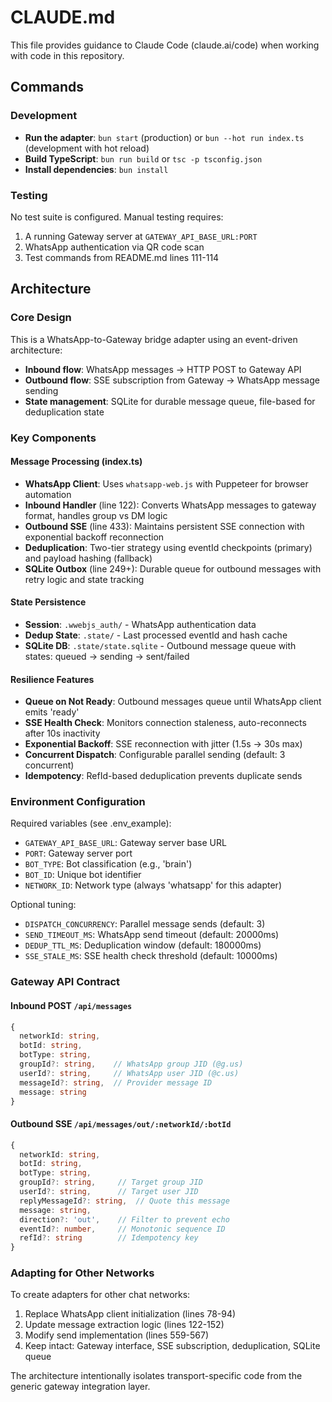 # CLAUDE.md

This file provides guidance to Claude Code (claude.ai/code) when working with code in this repository.

## Commands

### Development
- **Run the adapter**: `bun start` (production) or `bun --hot run index.ts` (development with hot reload)
- **Build TypeScript**: `bun run build` or `tsc -p tsconfig.json`
- **Install dependencies**: `bun install`

### Testing  
No test suite is configured. Manual testing requires:
1. A running Gateway server at `GATEWAY_API_BASE_URL:PORT`
2. WhatsApp authentication via QR code scan
3. Test commands from README.md lines 111-114

## Architecture

### Core Design
This is a WhatsApp-to-Gateway bridge adapter using an event-driven architecture:
- **Inbound flow**: WhatsApp messages → HTTP POST to Gateway API
- **Outbound flow**: SSE subscription from Gateway → WhatsApp message sending
- **State management**: SQLite for durable message queue, file-based for deduplication state

### Key Components

#### Message Processing (index.ts)
- **WhatsApp Client**: Uses `whatsapp-web.js` with Puppeteer for browser automation
- **Inbound Handler** (line 122): Converts WhatsApp messages to gateway format, handles group vs DM logic
- **Outbound SSE** (line 433): Maintains persistent SSE connection with exponential backoff reconnection
- **Deduplication**: Two-tier strategy using eventId checkpoints (primary) and payload hashing (fallback)
- **SQLite Outbox** (line 249+): Durable queue for outbound messages with retry logic and state tracking

#### State Persistence
- **Session**: `.wwebjs_auth/` - WhatsApp authentication data
- **Dedup State**: `.state/` - Last processed eventId and hash cache
- **SQLite DB**: `.state/state.sqlite` - Outbound message queue with states: queued → sending → sent/failed

#### Resilience Features
- **Queue on Not Ready**: Outbound messages queue until WhatsApp client emits 'ready'
- **SSE Health Check**: Monitors connection staleness, auto-reconnects after 10s inactivity
- **Exponential Backoff**: SSE reconnection with jitter (1.5s → 30s max)
- **Concurrent Dispatch**: Configurable parallel sending (default: 3 concurrent)
- **Idempotency**: RefId-based deduplication prevents duplicate sends

### Environment Configuration
Required variables (see .env_example):
- `GATEWAY_API_BASE_URL`: Gateway server base URL
- `PORT`: Gateway server port  
- `BOT_TYPE`: Bot classification (e.g., 'brain')
- `BOT_ID`: Unique bot identifier
- `NETWORK_ID`: Network type (always 'whatsapp' for this adapter)

Optional tuning:
- `DISPATCH_CONCURRENCY`: Parallel message sends (default: 3)
- `SEND_TIMEOUT_MS`: WhatsApp send timeout (default: 20000ms)
- `DEDUP_TTL_MS`: Deduplication window (default: 180000ms)
- `SSE_STALE_MS`: SSE health check threshold (default: 10000ms)

### Gateway API Contract

#### Inbound POST `/api/messages`
```typescript
{
  networkId: string,
  botId: string, 
  botType: string,
  groupId?: string,    // WhatsApp group JID (@g.us)
  userId?: string,     // WhatsApp user JID (@c.us)
  messageId?: string,  // Provider message ID
  message: string
}
```

#### Outbound SSE `/api/messages/out/:networkId/:botId`
```typescript
{
  networkId: string,
  botId: string,
  botType: string,
  groupId?: string,     // Target group JID
  userId?: string,      // Target user JID
  replyMessageId?: string,  // Quote this message
  message: string,
  direction?: 'out',    // Filter to prevent echo
  eventId?: number,     // Monotonic sequence ID
  refId?: string        // Idempotency key
}
```

### Adapting for Other Networks
To create adapters for other chat networks:
1. Replace WhatsApp client initialization (lines 78-94)
2. Update message extraction logic (lines 122-152)
3. Modify send implementation (lines 559-567)
4. Keep intact: Gateway interface, SSE subscription, deduplication, SQLite queue

The architecture intentionally isolates transport-specific code from the generic gateway integration layer.